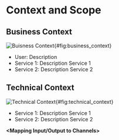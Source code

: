 # Context and Scope

## Business Context

![Buisness Context](generated/business_context.png){#fig:business_context}

- User: Description
- Service 1: Description Service 1
- Service 2: Description Service 2

## Technical Context

![Technical Context](generated/technical_context.png){#fig:technical_context}

- Service 1: Description Service 1
- Service 2: Description Service 2

**&lt;Mapping Input/Output to Channels>**
